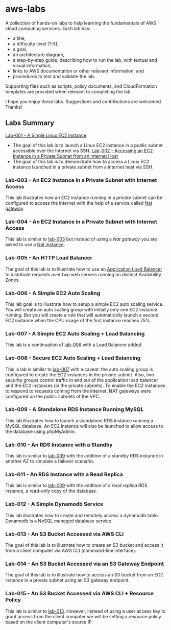 # aws-labs
A collection of hands-on labs to help learning the fundamentals of AWS cloud computing services. Each lab has:

* a title,
* a difficulty level (1-3),
* a goal,
* an architecture diagram,
* a step-by-step guide, describing how to run the lab, with textual and visual information,
* links to AWS documentation or other relevant information, and
* procedures to test and validate the lab.

Supporting files such as scripts, policy documents, and CloudFormation templates are provided when relevant to completing the lab.

I hope you enjoy these labs. Suggestions and contributions are welcomed. Thanks!

## Labs Summary

[Lab-001 - A Single Linux EC2 Instance](lab-001)
* The goal of this lab is to launch a Linux EC2 instance in a public subnet accessible over the Internet via SSH.
[Lab-002 - Accessing an EC2 Instance in a Private Subnet from an Internet Host](lab-002)
* The goal of this lab is to demonstrate how to access a Linux EC2 instance launched in a private subnet from a internet host via SSH.
### Lab-003 - An EC2 Instance in a Private Subnet with Internet Access
This lab illustrates how an EC2 instance running in a *private* subnet can be configured to access the internet with the help of a service called [Nat gateway](https://docs.aws.amazon.com/vpc/latest/userguide/vpc-nat-gateway.html).
### Lab-004 - An EC2 Instance in a Private Subnet with Internet Access
This lab is similar to [lab-003](lab-003) but instead of using a *Nat gateway* you are asked to use a [Nat instance](https://docs.aws.amazon.com/vpc/latest/userguide/VPC_NAT_Instance.html).
### Lab-005 - An HTTP Load Balancer
The goal of this lab is to illustrate how to use an [Application Load Balancer](https://docs.aws.amazon.com/elasticloadbalancing/latest/application/application-load-balancers.html) to distribute requests over two web servers running on distinct Availability Zones.
### Lab-006 - A Simple EC2 Auto Scaling
This lab goal is to illustrate how to setup a simple EC2 auto scaling service. You will create an auto scaling group with initially only one EC2 instance running. But you will create a rule that will automatically launch a second EC2 instance when the CPU usage of the first instance reaches 75%.
### Lab-007 - A Simple EC2 Auto Scaling + Load Balancing
This lab is a continuation of [lab-006](lab-006) with a Load Balancer added.
### Lab-008 - Secure EC2 Auto Scaling + Load Balancing
This is lab is similar to [lab-007](lab-007) with a caveat: the auto scaling group is configured to create the EC2 instances in the private subnet. Also, two security groups control traffic in and out of the application load balancer and the EC2 instances (in the private subnets). To enable the EC2 instances to respond to requests coming from the internet, NAT gateways were configured on the public subnets of the VPC.
### Lab-009 - A Standalone RDS Instance Running MySQL
This lab illustrates how to launch a standalone RDS instance running a MySQL database. An EC2 instance will also be launched to allow access to the database using phpMyAdmin.
### Lab-010 - An RDS Instance with a Standby
This lab is similar to [lab-009](lab-009) with the addition of a standby RDS instance in another AZ to simulate a failover scenario.
### Lab-011 - An RDS Instance with a Read Replica
This lab is similar to [lab-009](lab-009) with the addition of a *read replica* RDS instance, a read-only copy of the database.
### Lab-012 - A Simple Dynamodb Service
This lab illustrates how to create and remotely access a dynamodb table.  Dynamodb is a NoSQL managed database service.   
### Lab-013 - An S3 Bucket Accessed via AWS CLI
The goal of this lab is to illustrate how to create an S3 bucket and access it from a client computer via AWS CLI (command-line interface).
### Lab-014 - An S3 Bucket Accessed via an S3 Gateway Endpoint
The goal of this lab is to illustrate how to access an S3 bucket from an EC2 instance in a private subnet using an S3 gateway endpoint.
### Lab-015 - An S3 Bucket Accessed via AWS CLI + Resource Policy
This lab is similar to [lab-013](../lab-013). However, instead of using a user access key to grant access from the client computer we will be setting a resource policy based on the client computer's source IP.  

